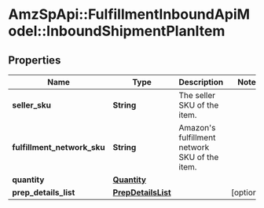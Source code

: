 # AmzSpApi::FulfillmentInboundApiModel::InboundShipmentPlanItem

## Properties
Name | Type | Description | Notes
------------ | ------------- | ------------- | -------------
**seller_sku** | **String** | The seller SKU of the item. | 
**fulfillment_network_sku** | **String** | Amazon&#x27;s fulfillment network SKU of the item. | 
**quantity** | [**Quantity**](Quantity.md) |  | 
**prep_details_list** | [**PrepDetailsList**](PrepDetailsList.md) |  | [optional] 

